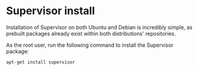 # Supervisor install 

Installation of Supervisor on both Ubuntu and Debian is incredibly simple, as prebuilt packages already exist within both distributions' repositories.

As the root user, run the following command to install the Supervisor package:

```apt-get install supervisor```
